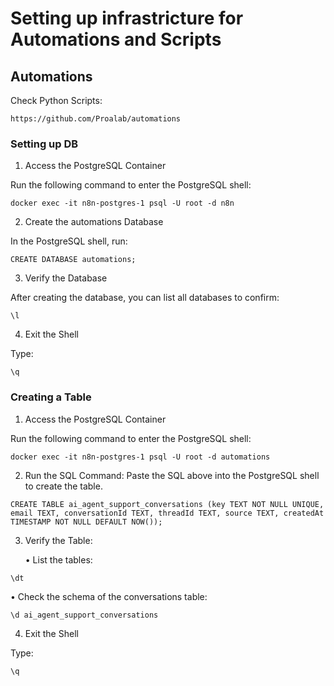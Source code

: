 # Setting up infrastricture for Automations and Scripts

## Automations

Check Python Scripts:

`https://github.com/Proalab/automations`

### Setting up DB

1. Access the PostgreSQL Container

Run the following command to enter the PostgreSQL shell:

`docker exec -it n8n-postgres-1 psql -U root -d n8n`

2. Create the automations Database

In the PostgreSQL shell, run:

`CREATE DATABASE automations;`

3. Verify the Database

After creating the database, you can list all databases to confirm:

`\l`

4. Exit the Shell

Type:

`\q`


### Creating a Table

1. Access the PostgreSQL Container

Run the following command to enter the PostgreSQL shell:

`docker exec -it n8n-postgres-1 psql -U root -d automations`

2.	Run the SQL Command:
Paste the SQL above into the PostgreSQL shell to create the table.

`CREATE TABLE ai_agent_support_conversations (key TEXT NOT NULL UNIQUE, email TEXT, conversationId TEXT, threadId TEXT, source TEXT, createdAt TIMESTAMP NOT NULL DEFAULT NOW());`

3.	Verify the Table:

	•	List the tables:

`\dt`

•	Check the schema of the conversations table:

`\d ai_agent_support_conversations`

4. Exit the Shell

Type:

`\q`
